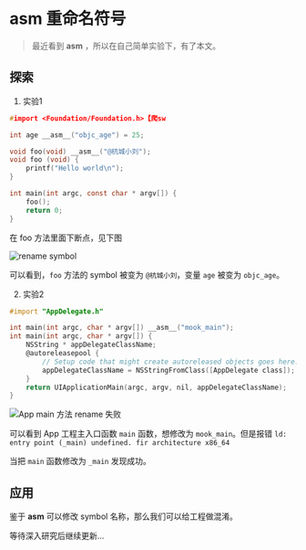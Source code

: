 # __asm__ 重命名符号

> 最近看到 __asm__ ，所以在自己简单实验下，有了本文。


## 探索

1. 实验1
```c
#import <Foundation/Foundation.h>【爬sw

int age __asm__("objc_age") = 25;

void foo(void) __asm__("@杭城小刘");
void foo (void) {
    printf("Hello world\n");
}

int main(int argc, const char * argv[]) {
    foo();
    return 0;
}
```

在 foo 方法里面下断点，见下图

![rename symbol](https://raw.githubusercontent.com/FantasticLBP/knowledge-kit/master/assets/2020-02-25-asm.png)

可以看到，`foo` 方法的 symbol 被变为 `@杭城小刘`，变量 `age` 被变为 `objc_age`。

2. 实验2
```objective-c
#import "AppDelegate.h"

int main(int argc, char * argv[]) __asm__("mook_main");
int main(int argc, char * argv[]) {
    NSString * appDelegateClassName;
    @autoreleasepool {
        // Setup code that might create autoreleased objects goes here.
        appDelegateClassName = NSStringFromClass([AppDelegate class]);
    }
    return UIApplicationMain(argc, argv, nil, appDelegateClassName);
}
```

![App main 方法 rename 失败](https://raw.githubusercontent.com/FantasticLBP/knowledge-kit/master/assets/2020-02-25-asm2.png)

可以看到 App 工程主入口函数 `main` 函数，想修改为 `mook_main`。但是报错 `ld: entry point (_main) undefined. fir architecture x86_64`

当把 `main` 函数修改为 `_main` 发现成功。




## 应用

鉴于 __asm__ 可以修改 symbol 名称，那么我们可以给工程做混淆。

等待深入研究后继续更新...